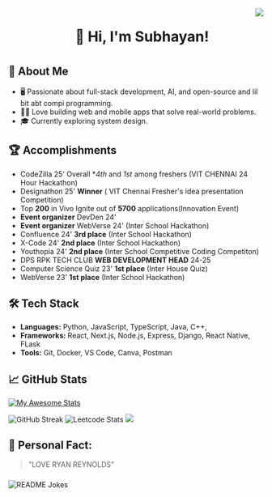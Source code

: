 <img align="right" src="https://media.tenor.com/5bTxm8jHsZ4AAAAM/red-cyberpunk.gif"/>



<div id="user-content-toc">
  <ul align="center" style="list-style: none;">
    <summary>
      <h1></h1>
    </summary>
    <summary>
      <h1> 👋 Hi, I'm Subhayan!</h1>
    </summary>
     <summary>
      <h1></h1>
    </summary>


  </ul>
</div>




## 🚀 About Me
- 🖥️ Passionate about full-stack development, AI, and open-source and lil bit abt compi programming.
- 👨‍💻 Love building web and mobile apps that solve real-world problems.
- 🎓 Currently exploring system design.
  
## 🏆 Accomplishments

- CodeZilla 25' Overall **4th* and *1st* among freshers (VIT CHENNAI 24 Hour Hackathon)
- Designathon 25' **Winner** ( VIT Chennai Fresher's idea presentation Competition)
- Top **200** in Vivo Ignite out of **5700** applications(Innovation Event)
- **Event organizer** DevDen 24'
- **Event organizer** WebVerse 24' (Inter School Hackathon)
- Confluence 24' **3rd place** (Inter School Hackathon)
- X-Code 24' **2nd place**  (Inter School Hackathon)
- Youthopia 24' **2nd place**  (Inter School Competitive Coding Competiton)
- DPS RPK TECH CLUB **WEB DEVELOPMENT HEAD** 24-25
- Computer Science Quiz 23' **1st place** (Inter House Quiz)
- WebVerse 23' **1st place**  (Inter School Hackathon)
  
## 🛠️ Tech Stack
- **Languages:** Python, JavaScript, TypeScript, Java, C++, 
- **Frameworks:** React, Next.js, Node.js, Express, Django, React Native, FLask
- **Tools:** Git, Docker, VS Code, Canva, Postman

## 📈 GitHub Stats
[![My Awesome Stats](https://awesome-github-stats.azurewebsites.net/user-stats/hello-lab?cardType=level&theme=github-dark&preferLogin=false&Border=DDDDDD&Title=91A3DD&Ring=77DDAB)](https://git.io/awesome-stats-card)


<img src="https://github-readme-streak-stats.herokuapp.com?user=hello-lab&border_radius=5&theme=github-dark-blue&date_format=j%20M%5B%20Y%5D#gh-dark-mode-only" alt="GitHub Streak">
  <img src="https://leetcard.jacoblin.cool/ezio2023?border=1&radius=5" alt="Leetcode Stats">

 

  <img src="https://github-profile-trophy.vercel.app/?username=hello-lab&no-bg=true" />


## 📌 Personal Fact:
> "LOVE RYAN REYNOLDS"

###
<img align="center" src="https://readme-jokes.vercel.app/api" alt="README Jokes">

 
